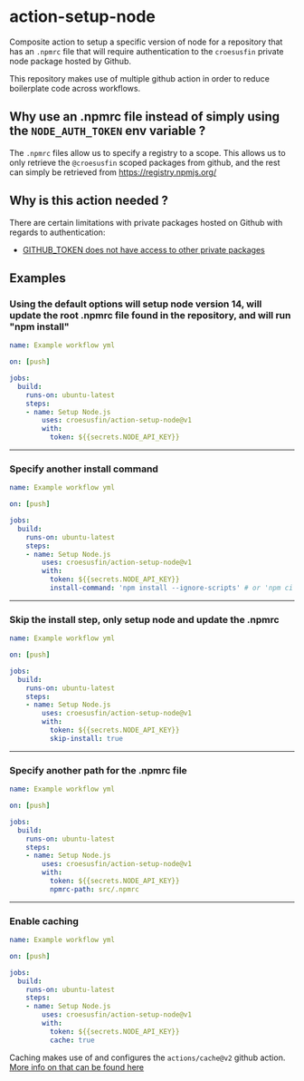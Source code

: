 # action-setup-node

Composite action to setup a specific version of node for a repository that has an `.npmrc` file that will require 
authentication to the `croesusfin` private node package hosted by Github.

This repository makes use of multiple github action in order to reduce boilerplate code across workflows.

## Why use an .npmrc file instead of simply using the `NODE_AUTH_TOKEN` env variable ?

The `.npmrc` files allow us to specify a registry to a scope. This allows us to only retrieve the `@croesusfin` scoped 
packages from github, and the rest can simply be retrieved from https://registry.npmjs.org/

## Why is this action needed ?

There are certain limitations with private packages hosted on Github with regards to authentication:

- [GITHUB_TOKEN does not have access to other private packages](https://github.com/actions/setup-node/issues/49)

## Examples

### Using the default options will setup node version 14, will update the root .npmrc file found in the repository, and will run "npm install"

```yaml
name: Example workflow yml

on: [push]

jobs:
  build:
    runs-on: ubuntu-latest
    steps:
    - name: Setup Node.js
        uses: croesusfin/action-setup-node@v1
        with:
          token: ${{secrets.NODE_API_KEY}}
```
---
### Specify another install command

```yaml
name: Example workflow yml

on: [push]

jobs:
  build:
    runs-on: ubuntu-latest
    steps:
    - name: Setup Node.js
        uses: croesusfin/action-setup-node@v1
        with:
          token: ${{secrets.NODE_API_KEY}}
          install-command: 'npm install --ignore-scripts' # or 'npm ci'
```
---
### Skip the install step, only setup node and update the .npmrc

```yaml
name: Example workflow yml

on: [push]

jobs:
  build:
    runs-on: ubuntu-latest
    steps:
    - name: Setup Node.js
        uses: croesusfin/action-setup-node@v1
        with:
          token: ${{secrets.NODE_API_KEY}}
          skip-install: true
```
---
### Specify another path for the .npmrc file

```yaml
name: Example workflow yml

on: [push]

jobs:
  build:
    runs-on: ubuntu-latest
    steps:
    - name: Setup Node.js
        uses: croesusfin/action-setup-node@v1
        with:
          token: ${{secrets.NODE_API_KEY}}
          npmrc-path: src/.npmrc
```
---
### Enable caching

```yaml
name: Example workflow yml

on: [push]

jobs:
  build:
    runs-on: ubuntu-latest
    steps:
    - name: Setup Node.js
        uses: croesusfin/action-setup-node@v1
        with:
          token: ${{secrets.NODE_API_KEY}}
          cache: true
```
Caching makes use of and configures the `actions/cache@v2` github action. [More info on that can be found here](https://github.com/actions/cache)